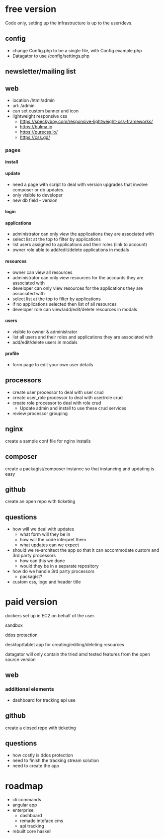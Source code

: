 free version
============

Code only, setting up the infrastructure is up to the user/devs.

config
------

- change Config.php to be a single file, with Config.example.php 
- Datagator to use /config/settings.php

newsletter/mailing list
-----------------------

web
---

- location /html/admin
- url: /admin
- can set custom banner and icon
- lightweight responsive css
  - https://speckyboy.com/responsive-lightweight-css-frameworks/
  - https://bulma.io
  - https://purecss.io/
  - https://css.gd/

### pages

#### install

#### update

- need a page with script to deal with version upgrades that involve composer or db updates.
- only visible to developer
- new db field - version

#### login

#### applications

- administrator can only view the applications they are associated with
- select list at the top to filter by applications
- list users assigned to applications and their roles (link to account)
- owner role able to add/edit/delete applications in modals

#### resources

- owner can view all resources
- administrator can only view resources for the accounts they are associated with
- developer can only view resources for the applications they are associated with
- select list at the top to filter by applications
- if no applications selected then list of all resources
- developer role can view/add/edit/delete resources in modals

#### users

- visible to owner & administrator
- list all users and their roles and applications they are associated with
- add/edit/delete users in modals

#### profile

- form page to edit your own user details

processors
----------

- create user processor to deal with user crud
- create user_role processor to deal with user/role crud
- create role processor to deal with role crud
  - Update admin and install to use these crud services
- review processor grouping

nginx
-----

create a sample conf file for nginx installs

composer
--------

create a packagist/composer instance so that instancing and updating is easy

github
------

create an open repo with ticketing

questions
---------

- how will we deal with updates
  - what form will they be in
  - how will the code interpret them
  - what updates can we expect
- should we re-architect the app so that it can accommodate custom and 3rd party processors
  - how can this we done
  - would they be in a separate repository
- how do we handle 3rd party processors
  - packagist?
- custom css, logo and header title

paid version
============

dockers set up in EC2 on behalf of the user.

sandbox

ddos protection

desktop/tablet app for creating/editing/deleting resources

datagator will only contain the tried amd tested features from the open source version

web
--- 

### additional elements

- dashboard for tracking api use

github
------

create a closed repo with ticketing


questions
---------

- how costly is ddos protection
- need to finish the tracking stream solution
- need to create the app

roadmap
=======

- cli commands
- angular app
- enterprise
    - dashboard
    - remade inteface cms
    - api tracking
- rebuilt core haskell